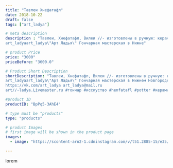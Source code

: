 ```yaml
---
title: "Тавлеи Хнефатафл"
date: 2018-10-22
draft: false
tags: ["art_ladya"]

# meta description
description : "Тавлеи, Хнефатафл, Вилеи //- изготовлены в ручную: керамические фигурки на кожаном игральном поле. 
art_ladyaart_ladya\"Арт Ладья\" Гончарная мастерская в Нижне"

# product Price
price: "3000"
priceBefore: "3600.0"

# Product Short Description
shortDescription: "Тавлеи, Хнефатафл, Вилеи //- изготовлены в ручную: керамические фигурки на кожаном игральном поле. 
art_ladyaart_ladya\"Арт Ладья\" Гончарная мастерская в Нижнем Новгороде. Изготовление керамики и мастер//-классы по обучению. 
https://vk.com/art_ladya art_ladya@mail.ru 
art//-ladya.Livemaster.ru #гончар #исскуство #henfatafl #potter #керамикадляинтерьера #керамикаручнаяработа #гончарнаямастерская #керамиканазаказ #handmade #exclusive #керамика #гончарнаяпосуда #эксклюзивнаякерамика #painter #boardgame #game #decor #ceramics #chess #ceramics #тавлеи #древняяигра #ceramicarte #шахматы #настольныеигры #clay #хнефатафл #ancientgame #авторскаякерамика"

#product ID
productID: "BpPq5-3AhE4"

# type must be "products"
type: "products"

# product Images
# first image will be shown in the product page
images:
  - image: "https://scontent-arn2-1.cdninstagram.com/v/t51.2885-15/e35/43913205_310676926425690_1086715432767828626_n.jpg?se=7&tp=1&_nc_ht=scontent-arn2-1.cdninstagram.com&_nc_cat=106&_nc_ohc=e6kdgAqVYUwAX-gvCI8&ccb=7-4&oh=56da1c1566abe412902b6e1f8e46b091&oe=60865460&_nc_sid=86f79a&ig_cache_key=MTg5NTkyMjY3MDYwNDc4MzkyOA%3D%3D.2-ccb7-4"

---
```

lorem
